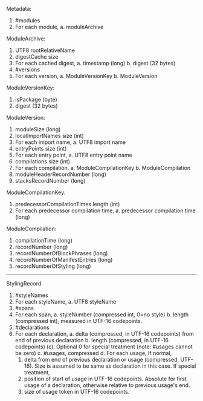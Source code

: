 Metadata:
1. #modules
2. For each module,
   a. moduleArchive


ModuleArchive:
1. UTF8 rootRelativeName
2. digestCache size
3. For each cached digest,
   a. timestamp (long)
   b. digest (32 bytes)
4. #versions
5. For each version,
   a. ModuleVersionKey
   b. ModuleVersion


ModuleVersionKey:
1. isPackage (byte)
2. digest (32 bytes)


ModuleVersion:
1. moduleSize (long)
2. localImportNames size (int)
3. For each import name,
   a. UTF8 import name
4. entryPoints size (int)
5. For each entry point,
   a. UTF8 entry point name
6. compilations size (int)
7. For each compilation.
   a. ModuleCompilationKey
   b. ModuleCompilation
8. moduleHeaderRecordNumber (long)
9. stacksRecordNumber (long)


ModuleCompilationKey:
1. predecessorCompilationTimes length (int)
2. For each predecessor compilation time,
   a. predecessor compilation time (long)


ModuleCompilation:
1. compilationTime (long)
2. recordNumber (long)
3. recordNumberOfBlockPhrases (long)
4. recordNumberOfManifestEntries (long)
5. recordNumberOfStyling (long)
-----------------------------------------------------------



StylingRecord
1. #styleNames
2. For each styleName,
   a. UTF8 styleName
3. #spans
4. For each span,
   a. styleNumber (compressed int, 0=no style)
   b. length (compressed int), measured in UTF-16 codepoints.
5. #declarations
6. For each declaration,
   a. delta (compressed, in UTF-16 codepoints) from end of previous declaration
   b. length (compressed, in UTF-16 codepoints)
   (c). Optional 0 for special treatment (note: #usages cannot be zero)
   c. #usages, compressed
   d. For each usage,
      If normal,
      1. delta from end of previous declaration or usage (compressed, UTF-16).
         Size is assumed to be same as declaration in this case.
      If special treatment,
      1. position of start of usage in UTF-16 codepoints.
         Absolute for first usage of a declaration, otherwise relative to
         previous usage's end.
      2. size of usage token in UTF-16 codepoints.

